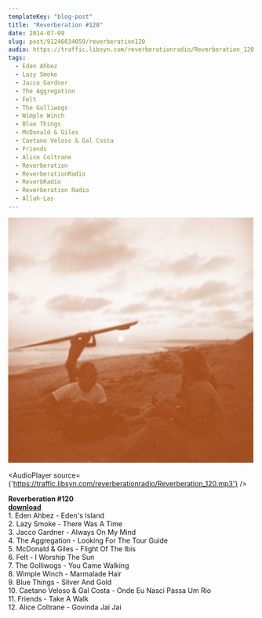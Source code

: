 ```yaml
---
templateKey: "blog-post"
title: "Reverberation #120"
date: 2014-07-09
slug: post/91246034059/reverberation120
audio: https://traffic.libsyn.com/reverberationradio/Reverberation_120.mp3
tags:
  - Eden Ahbez
  - Lazy Smoke
  - Jacco Gardner
  - The Aggregation
  - Felt
  - The Golliwogs
  - Wimple Winch
  - Blue Things
  - McDonald & Giles
  - Caetano Veloso & Gal Costa
  - Friends
  - Alice Coltrane
  - Reverberation
  - ReverberationRadio
  - ReverbRadio
  - Reverberation Radio
  - Allah-Las
---
```


![Reverberation #120](../images/5afe8f97ef7b2f08b9009f95dd076f5fefb8460b9e4ccf896504d7bd2210c9c1.jpg)

<AudioPlayer source={'https://traffic.libsyn.com/reverberationradio/Reverberation_120.mp3'} />

<p><strong>Reverberation #120<br /></strong><strong><a href="https://traffic.libsyn.com/reverberationradio/Reverberation_120.mp3" title="download" target="_blank">download<br /></a></strong>1. Eden Ahbez - Eden's Island<br />2. Lazy Smoke - There Was A Time<br />3. Jacco Gardner - Always On My Mind<br />4. The Aggregation - Looking For The Tour Guide<br />5. McDonald &amp; Giles - Flight Of The Ibis<br />6. Felt - I Worship The Sun<br />7. The Golliwogs - You Came Walking<br />8. Wimple Winch - Marmalade Hair<br />9. Blue Things - Silver And Gold<br />10. Caetano Veloso &amp; Gal Costa - Onde Eu Nasci Passa Um Rio<br />11. Friends - Take A Walk<br />12. Alice Coltrane - Govinda Jai Jai</p>
